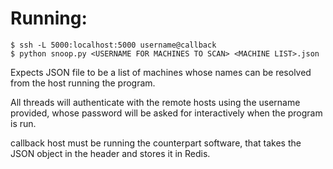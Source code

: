 # Running:

```
$ ssh -L 5000:localhost:5000 username@callback
$ python snoop.py <USERNAME FOR MACHINES TO SCAN> <MACHINE LIST>.json
```

Expects JSON file to be a list of machines whose names can be resolved 
from the host running the program.

All threads will authenticate with the remote hosts using the username 
provided, whose password will be asked for interactively when the 
program is run.

callback host must be running the counterpart software, that takes the
JSON object in the header and stores it in Redis.
